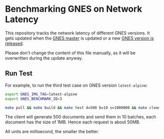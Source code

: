 # Benchmarking GNES on Network Latency

This repository tracks the network latency of different GNES versions. It gets updated when the [GNES master](https://github.com/gnes-ai/gnes) is updated or a new [GNES version is released](https://github.com/gnes-ai/gnes/releases). 

Please don't change the content of this file manually, as it will be overwritten during the update anyway. 

## Run Test

For example, to run the third test case on GNES version `latest-alpine`:  

```bash
export GNES_IMG_TAG=latest-alpine
export GNES_BENCHMARK_ID=3

make pull && make build && make test d=500 b=10 s=1000000 && make clean
```

The client will generate 500 documents and send them in 10 batches, each document has the size of 1MB. Hence each request is about 50MB.

All units are millisecond, the smaller the better.